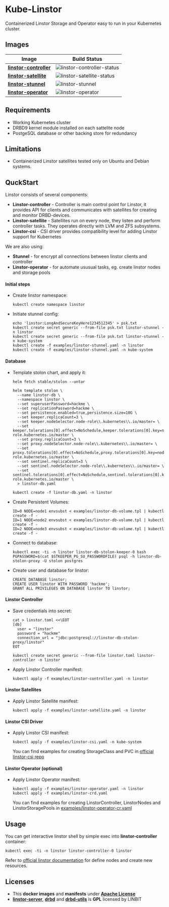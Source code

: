 # Kube-Linstor

Containerized Linstor Storage and Operator easy to run in your Kubernetes cluster.

## Images


| Image                    | Build Status                 |
|--------------------------|------------------------------|
| **[linstor-controller]** | ![linstor-controller-status] |
| **[linstor-satellite]**  | ![linstor-satellite-status]  |
| **[linstor-stunnel]**    | ![linstor-stunnel]           |
| **[linstor-operator]**   | ![linstor-operator]          |

[linstor-controller]: dockerfiles/linstor-controller/Dockerfile
[linstor-controller-status]: https://img.shields.io/docker/build/kvaps/linstor-controller.svg
[linstor-satellite]: dockerfiles/linstor-controller/Dockerfile
[linstor-satellite-status]: https://img.shields.io/docker/build/kvaps/linstor-satellite.svg
[linstor-stunnel]: dockerfiles/linstor-stunnel/Dockerfile
[linstor-stunnel-status]: https://img.shields.io/docker/build/kvaps/linstor-stunnel.svg
[linstor-operator]: dockerfiles/linstor-operator/Dockerfile
[linstor-operator-status]: https://img.shields.io/docker/build/kvaps/linstor-operator.svg

## Requirements

* Working Kubernetes cluster
* DRBD9 kernel module installed on each sattelite node
* PostgeSQL database or other backing store for redundancy

## Limitations

* Containerized Linstor satellites tested only on Ubuntu and Debian systems.

## QuckStart

Linstor consists of several components:

* **Linstor-controller** - Controller is main control point for Linstor, it provides API for clients and communicates with satellites for creating and monitor DRBD-devices.
* **Linstor-satellite** - Satellites run on every node, they listen and perform controller tasks. They operates directly with LVM and ZFS subsystems.
* **Linstor-csi** - CSI driver provides compatibility level for adding Linstor support for Kubernetes

We are also using:

* **Stunnel** - for encrypt all connections between linstor clients and controller
* **Linstor-operator** - for automate ususual tasks, eg. create linstor nodes and storage pools


#### Initial steps

* Create linstor namespace:

  ```
  kubectl create namespace linstor
  ```

* Initiate stunnel config:

  ```
  echo 'linstor:LongAndSecureKeyHere1234512345' > psk.txt
  kubectl create secret generic --from-file psk.txt linstor-stunnel -n linstor
  kubectl create secret generic --from-file psk.txt linstor-stunnel -n kube-system
  kubectl create -f examples/linstor-stunnel.yaml -n linstor
  kubectl create -f examples/linstor-stunnel.yaml -n kube-system
  ```

#### Database

* Template stolon chart, and apply it:

  ```
  helm fetch stable/stolon --untar
  
  helm template stolon \
    --name linstor-db \
    --namespace linstor \
    --set superuserPassword=hackme \
    --set replicationPassword=hackme \
    --set persistence.enabled=true,persistence.size=10G \
    --set keeper.replicaCount=3 \
    --set keeper.nodeSelector.node-role\\.kubernetes\\.io/master= \
    --set keeper.tolerations[0].effect=NoSchedule,keeper.tolerations[0].key=node-role.kubernetes.io/master \
    --set proxy.replicaCount=3 \
    --set proxy.nodeSelector.node-role\\.kubernetes\\.io/master= \
    --set proxy.tolerations[0].effect=NoSchedule,proxy.tolerations[0].key=node-role.kubernetes.io/master \
    --set sentinel.replicaCount=3 \
    --set sentinel.nodeSelector.node-role\\.kubernetes\\.io/master= \
    --set sentinel.tolerations[0].effect=NoSchedule,sentinel.tolerations[0].key=node-role.kubernetes.io/master \
    > linstor-db.yaml
  
  kubectl create -f linstor-db.yaml -n linstor
  ```

* Create Persistent Volumes:
  ```
  ID=0 NODE=node1 envsubst < examples/linstor-db-volume.tpl | kubectl create -f -
  ID=1 NODE=node2 envsubst < examples/linstor-db-volume.tpl | kubectl create -f -
  ID=2 NODE=node3 envsubst < examples/linstor-db-volume.tpl | kubectl create -f -
  ```

* Connect to database:
  ```
  kubectl exec -ti -n linstor linstor-db-stolon-keeper-0 bash
  PGPASSWORD=$(cat $STKEEPER_PG_SU_PASSWORDFILE) psql -h linstor-db-stolon-proxy -U stolon postgres
  ```
  
* Create user and database for linstor:
  ```
  CREATE DATABASE linstor;
  CREATE USER linstor WITH PASSWORD 'hackme';
  GRANT ALL PRIVILEGES ON DATABASE linstor TO linstor;
  ```

#### Linstor Controller

* Save credentials into secret:
  ```
  cat > linstor.toml <<\EOT
  [db]
    user = "linstor"
    password = "hackme"
    connection_url = "jdbc:postgresql://linstor-db-stolon-proxy/linstor"
  EOT
  
  kubectl create secret generic --from-file linstor.toml linstor-controller -n linstor
  ```
  
* Apply Linstor Controller manifest:
  ```
  kubectl apply -f examples/linstor-controller.yaml -n linstor
  ```

#### Linstor Satellites

* Apply Linstor Satellite manifest:

  ```
  kubectl apply -f examples/linstor-satellite.yaml -n linstor
  ```

#### Linstor CSI Driver

* Apply Linstor CSI manifest:

  ```
  kubectl apply -f examples/linstor-csi.yaml -n kube-system
  ```

  You can find examples for creating StorageClass and PVC in [official linstor-csi repo](https://github.com/LINBIT/linstor-csi/tree/master/examples/k8s)

#### Linstor Operator (optional)

* Apply Linstor Operator manifest:

  ```
  kubectl apply -f examples/linstor-operator.yaml -n linstor
  kubectl apply -f examples/linstor-crd.yaml
  ```
  
  You can find examples for creating LinstorController, LinstorNodes and LinstorStoragePools in [examples/linstor-operator-cr.yaml](examples/linstor-operator-cr.yaml)

## Usage

You can get interactive linstor shell by simple exec into **linstor-controller** container:

```
kubectl exec -ti -n linstor linstor-controller-0 linstor
```

Refer to [official linstor documentation](https://docs.linbit.com/linbit-docs/) for define nodes and create new resources.

## Licenses

* This **docker images** and **manifests** under **[Apache License](LICENSE)**
* **[linstor-server]**, **[drbd]** and **[drbd-utils]** is **GPL** licensed by LINBIT

[linstor-server]: https://github.com/LINBIT/linstor-server/blob/master/COPYING
[drbd]: https://github.com/LINBIT/drbd-9.0/blob/master/COPY
[drbd-utils]: https://github.com/LINBIT/drbd-utils/blob/master/COPYING
